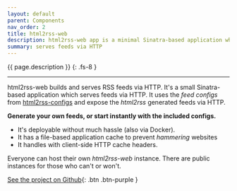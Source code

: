 ```yaml
---
layout: default
parent: Components
nav_order: 2
title: html2rss-web
description: html2rss-web app is a minimal Sinatra-based application which serves feeds via HTTP.
summary: serves feeds via HTTP
---
```


{{ page.description }}
{: .fs-8 }

---

html2rss-web builds and serves RSS feeds via HTTP. It's a small Sinatra-based application which serves feeds via HTTP. It uses the _feed configs_ from [html2rss-configs](./html2rss-configs) and expose the _html2rss_ generated feeds via HTTP.

**Generate your own feeds, or start instantly with the included configs.**

- It's deployable without much hassle (also via Docker).
- It has a file-based application cache to prevent _hammering_ websites
- It handles with client-side HTTP cache headers.

<p>
  Everyone can host their own <em>html2rss-web</em> instance.
  There are public instances for those who can't or won't.
</p>

[See the project on Github](https://github.com/gildesmarais/html2rss-web){: .btn .btn-purple }

